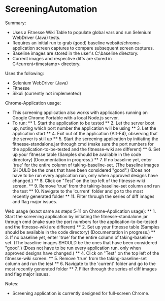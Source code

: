 # ScreeningAutomation
Summary:
* Uses a Fitnesse Wiki Table to populate global vars and run Selenium WebDriver (Java) tests.
* Requires an initial run to grab (good) baseline website/chrome-application screen captures to compare subsequent screen captures.
* Baseline images are stored in the user's C:\baseline directory.
* Current images and respective diffs are stored in C:\current\<timestamp> directory.

Uses the following:
* Selenium WebDriver (Java)
* Fitnesse
* Sikuli (currently not implemented)

Chrome-Application usage:
* This screening application also works with applications running on Google Chrome Portable with a local Node.js server.
* To run:
** 1. Start the application to be tested
** 2. Let the server boot up, noting which port number the application will be using
** 3. Let the application start
** 4. Exit out of the application (Alt-F4), observing that the server is still up
** 5. Start the screening application by initiating the fitnesse-standalone.jar through cmd (make sure the port numbers for the application-to-be-tested and the fitnesse-wiki are different)
** 6. Set up your fitnesse table (Samples should be available in the code directory) (Documentation in progress.)
** 7. If no baseline yet, enter 'true' for the entire column of taking-baseline-set. (The baseline images SHOULD be the ones that have been considered "good".) (Does not have to be run every application run, only when approved designs have changed.)
** 8. Click on "Test" on the top left of the fitnesse-wiki screen.
** 9. Remove 'true' from the taking-baseline-set column and run the test
** 10. Navigate to the 'current' folder and go to the most recently generated folder
** 11. Filter through the series of diff images and flag major issues.

Web usage (exact same as steps 5-11 on Chrome-Application usage):
** 1. Start the screening application by initiating the fitnesse-standalone.jar through cmd (make sure the port numbers for the application-to-be-tested and the fitnesse-wiki are different)
** 2. Set up your fitnesse table (Samples should be available in the code directory) (Documentation in progress.)
** 3. If no baseline yet, enter 'true' for the entire column of taking-baseline-set. (The baseline images SHOULD be the ones that have been considered "good".) (Does not have to be run every application run, only when approved designs have changed.)
** 4. Click on "Test" on the top left of the fitnesse-wiki screen.
** 5. Remove 'true' from the taking-baseline-set column and run the test
** 6. Navigate to the 'current' folder and go to the most recently generated folder
** 7. Filter through the series of diff images and flag major issues.

Notes:
* Screening application is currently designed for full-screen Chrome.
